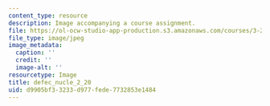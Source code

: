 ```yaml
---
content_type: resource
description: Image accompanying a course assignment.
file: https://ol-ocw-studio-app-production.s3.amazonaws.com/courses/3-22-mechanical-behavior-of-materials-spring-2008/d9905bf33233d977fede7732853e1484_defec_nucle_2_20.jpg
file_type: image/jpeg
image_metadata:
  caption: ''
  credit: ''
  image-alt: ''
resourcetype: Image
title: defec_nucle_2_20
uid: d9905bf3-3233-d977-fede-7732853e1484
---
```

